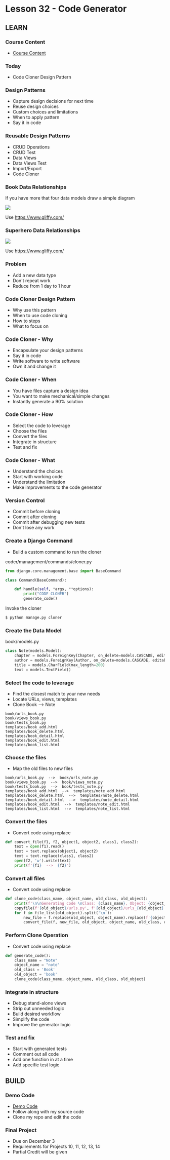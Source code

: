 # Lesson 32 - Code Generator

## LEARN


### Course Content
* [Course Content](/course/bacs350/docs/Course)


### Today
* Code Cloner Design Pattern


### Design Patterns
* Capture design decisions for next time
* Reuse design choices
* Custom choices and limitations
* When to apply pattern
* Say it in code


### Reusable Design Patterns
* CRUD Operations
* CRUD Test
* Data Views
* Data Views Test
* Import/Export
* Code Cloner


### Book Data Relationships
If you have more that four data models draw a simple diagram

![](img/Book_Data.png)

Use https://www.gliffy.com/


### Superhero Data Relationships

![](img/Superhero.png)

Use https://www.gliffy.com/


### Problem
* Add a new data type
* Don't repeat work
* Reduce from 1 day to 1 hour


### Code Cloner Design Pattern
* Why use this pattern
* When to use code cloning
* How to steps
* What to focus on


### Code Cloner - Why
* Encapsulate your design patterns
* Say it in code
* Write software to write software
* Own it and change it


### Code Cloner - When
* You have files capture a design idea
* You want to make mechanical/simple changes
* Instantly generate a 90% solution


### Code Cloner - How
* Select the code to leverage
* Choose the files
* Convert the files
* Integrate in structure
* Test and fix


### Code Cloner - What
* Understand the choices 
* Start with working code
* Understand the limitation
* Make improvements to the code generator


### Version Control
* Commit before cloning
* Commit after cloning
* Commit after debugging new tests
* Don't lose any work


### Create a Django Command
* Build a custom command to run the cloner

coder/management/commands/cloner.py

```python
from django.core.management.base import BaseCommand

class Command(BaseCommand):

    def handle(self, *args, **options):
        print("CODE CLONER")
        generate_code()
```

Invoke the cloner

```bash
$ python manage.py cloner
```


### Create the Data Model

book/models.py

```python
class Note(models.Model):
    chapter = models.ForeignKey(Chapter, on_delete=models.CASCADE, editable=False)
    author = models.ForeignKey(Author, on_delete=models.CASCADE, editable=False)
    title = models.CharField(max_length=200)
    text = models.TextField()
```


### Select the code to leverage
* Find the closest match to your new needs
* Locate URLs, views, templates
* Clone Book --> Note

```
book/urls_book.py
book/views_book.py
book/tests_book.py
templates/book_add.html
templates/book_delete.html
templates/book_detail.html
templates/book_edit.html
templates/book_list.html
```


### Choose the files
* Map the old files to new files

```
book/urls_book.py  -->  book/urls_note.py
book/views_book.py  -->  book/views_note.py
book/tests_book.py  -->  book/tests_note.py
templates/book_add.html  -->  templates/note_add.html
templates/book_delete.html  -->  templates/note_delete.html
templates/book_detail.html  -->  templates/note_detail.html
templates/book_edit.html  -->  templates/note_edit.html
templates/book_list.html  -->  templates/note_list.html
```


### Convert the files
* Convert code using replace

```python
def convert_file(f1, f2, object1, object2, class1, class2):
    text = open(f1).read()
    text = text.replace(object1, object2)
    text = text.replace(class1, class2)
    open(f2, 'w').write(text)
    print(f'{f1}  -->  {f2}')
```


### Convert all files
* Convert code using replace

```python
def clone_code(class_name, object_name, old_class, old_object):
    print(f'\n\nGenerating code \nClass: {class_name}, Object: {object_name}\n')
    copyfile(f'{old_object}/urls.py', f'{old_object}/urls_{old_object}.py')
    for f in file_list(old_object).split('\n'):
        new_file = f.replace(old_object, object_name).replace(f'{object_name}/', f'{old_object}/')
        convert_file(f, new_file, old_object, object_name, old_class, class_name)
```


### Perform Clone Operation
* Convert code using replace

```python
def generate_code():
    class_name = "Note"
    object_name = "note"
    old_class = 'Book'
    old_object = 'book'
    clone_code(class_name, object_name, old_class, old_object)
```


### Integrate in structure
* Debug stand-alone views
* Strip out unneeded logic
* Build desired workflow
* Simplify the code
* Improve the generator logic


### Test and fix
* Start with generated tests
* Comment out all code
* Add one function in at a time
* Add specific test logic



## BUILD

### Demo Code
* [Demo Code](https://github.com/Mark-Seaman/BACS350/tree/main/week11/BookBuilder)
* Follow along with my source code
* Clone my repo and edit the code


### Final Project
* Due on December 3
* Requirements for Projects 10, 11, 12, 13, 14
* Partial Credit will be given


